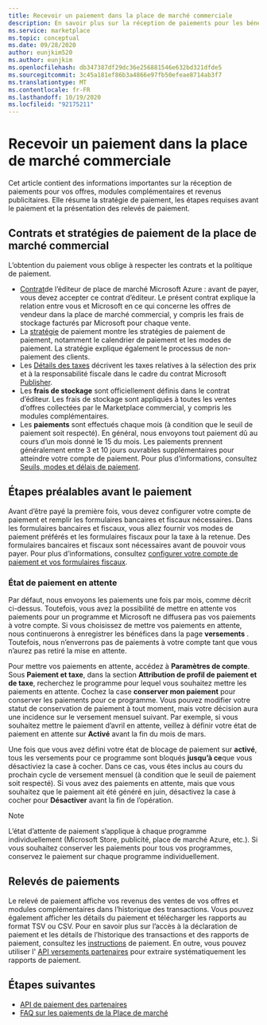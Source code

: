 ```yaml
---
title: Recevoir un paiement dans la place de marché commerciale
description: En savoir plus sur la réception de paiements pour les bénéfices sur la place de marché commerciale-place de marché Azure. Comprend la stratégie de paiement, l’état de retenue au paiement et les relevés de paiement.
ms.service: marketplace
ms.topic: conceptual
ms.date: 09/28/2020
author: eunjkim520
ms.author: eunjkim
ms.openlocfilehash: db347387df29dc36e256881546e632bd321dfde5
ms.sourcegitcommit: 3c45a181ef86b3a4866e97fb50efeae8714ab3f7
ms.translationtype: MT
ms.contentlocale: fr-FR
ms.lasthandoff: 10/19/2020
ms.locfileid: "92175211"
---
```

# <a name="getting-paid-in-the-commercial-marketplace"></a>Recevoir un paiement dans la place de marché commerciale

Cet article contient des informations importantes sur la réception de paiements pour vos offres, modules complémentaires et revenus publicitaires. Elle résume la stratégie de paiement, les étapes requises avant le paiement et la présentation des relevés de paiement.

## <a name="commercial-marketplace-payout-policies-and-agreements"></a>Contrats et stratégies de paiement de la place de marché commercial

L’obtention du paiement vous oblige à respecter les contrats et la politique de paiement.

- [Contrat](https://go.microsoft.com/fwlink/p/?LinkID=699560)de l’éditeur de place de marché Microsoft Azure : avant de payer, vous devez accepter ce contrat d’éditeur. Le présent contrat explique la relation entre vous et Microsoft en ce qui concerne les offres de vendeur dans la place de marché commercial, y compris les frais de stockage facturés par Microsoft pour chaque vente.
- La [stratégie](payout-policy-details.md) de paiement montre les stratégies de paiement de paiement, notamment le calendrier de paiement et les modes de paiement. La stratégie explique également le processus de non-paiement des clients.
- Les [Détails des taxes](tax-details-marketplace.md) décrivent les taxes relatives à la sélection des prix et à la responsabilité fiscale dans le cadre du contrat Microsoft [Publisher](https://go.microsoft.com/fwlink/p/?LinkID=699560).
- Les **frais de stockage** sont officiellement définis dans le contrat d’éditeur. Les frais de stockage sont appliqués à toutes les ventes d’offres collectées par le Marketplace commercial, y compris les modules complémentaires.
- Les **paiements** sont effectués chaque mois (à condition que le seuil de paiement soit respecté). En général, nous envoyons tout paiement dû au cours d’un mois donné le 15 du mois. Les paiements prennent généralement entre 3 et 10 jours ouvrables supplémentaires pour atteindre votre compte de paiement. Pour plus d’informations, consultez [Seuils, modes et délais de paiement](payment-thresholds-methods-timeframes.md).

## <a name="prerequisite-steps-before-getting-paid"></a>Étapes préalables avant le paiement

Avant d’être payé la première fois, vous devez configurer votre compte de paiement et remplir les formulaires bancaires et fiscaux nécessaires. Dans les formulaires bancaires et fiscaux, vous allez fournir vos modes de paiement préférés et les formulaires fiscaux pour la taxe à la retenue. Des formulaires bancaires et fiscaux sont nécessaires avant de pouvoir vous payer. Pour plus d’informations, consultez [configurer votre compte de paiement et vos formulaires fiscaux](set-up-your-payout-account.md).

### <a name="payout-hold-status"></a>État de paiement en attente

Par défaut, nous envoyons les paiements une fois par mois, comme décrit ci-dessus. Toutefois, vous avez la possibilité de mettre en attente vos paiements pour un programme et Microsoft ne diffusera pas vos paiements à votre compte. Si vous choisissez de mettre vos paiements en attente, nous continuerons à enregistrer les bénéfices dans la page **versements** . Toutefois, nous n’enverrons pas de paiements à votre compte tant que vous n’aurez pas retiré la mise en attente.

Pour mettre vos paiements en attente, accédez à **Paramètres de compte**. Sous **Paiement et taxe**, dans la section **Attribution de profil de paiement et de taxe**, recherchez le programme pour lequel vous souhaitez mettre les paiements en attente. Cochez la case **conserver mon paiement** pour conserver les paiements pour ce programme. Vous pouvez modifier votre statut de conservation de paiement à tout moment, mais votre décision aura une incidence sur le versement mensuel suivant. Par exemple, si vous souhaitez mettre le paiement d’avril en attente, veillez à définir votre état de paiement en attente sur **Activé** avant la fin du mois de mars.

Une fois que vous avez défini votre état de blocage de paiement sur **activé**, tous les versements pour ce programme sont bloqués **jusqu’à ce**que vous désactiviez la case à cocher. Dans ce cas, vous êtes inclus au cours du prochain cycle de versement mensuel (à condition que le seuil de paiement soit respecté). Si vous avez des paiements en attente, mais que vous souhaitez que le paiement ait été généré en juin, désactivez la case à cocher pour **Désactiver** avant la fin de l’opération.

>[!Note]
> L’état d’attente de paiement s’applique à chaque programme individuellement (Microsoft Store, publicité, place de marché Azure, etc.). Si vous souhaitez conserver les paiements pour tous vos programmes, conservez le paiement sur chaque programme individuellement.

## <a name="payout-statements"></a>Relevés de paiements

Le relevé de paiement affiche vos revenus des ventes de vos offres et modules complémentaires dans l’historique des transactions. Vous pouvez également afficher les détails du paiement et télécharger les rapports au format TSV ou CSV. Pour en savoir plus sur l’accès à la déclaration de paiement et les détails de l’historique des transactions et des rapports de paiement, consultez les [instructions](payout-statement.md) de paiement. En outre, vous pouvez utiliser l' [API versements partenaires](https://apidocs.microsoft.com/services/partnerpayouts) pour extraire systématiquement les rapports de paiement.

## <a name="next-steps"></a>Étapes suivantes

- [API de paiement des partenaires](https://apidocs.microsoft.com/services/partnerpayouts)
- [FAQ sur les paiements de la Place de marché](payout-faq.md)

